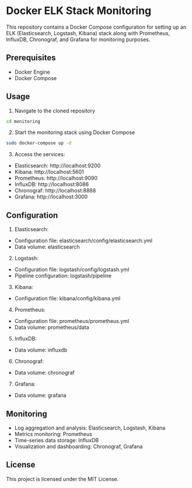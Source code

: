 # Docker ELK Stack Monitoring

This repository contains a Docker Compose configuration for setting up an ELK (Elasticsearch, Logstash, Kibana) stack along with Prometheus, InfluxDB, Chronograf, and Grafana for monitoring purposes.

## Prerequisites

* Docker Engine
* Docker Compose

## Usage

1. Navigate to the cloned repository

```sh
cd monitoring
```

2. Start the monitoring stack using Docker Compose

```sh
sudo docker-compose up -d
```

3. Access the services:

* Elasticsearch: http://localhost:9200
* Kibana: http://localhost:5601
* Prometheus: http://localhost:9090
* InfluxDB: http://localhost:8086
* Chronograf: http://localhost:8888
* Grafana: http://localhost:3000

## Configuration

1. Elasticsearch:

* Configuration file: elasticsearch/config/elasticsearch.yml
* Data volume: elasticsearch

2. Logstash:

* Configuration file: logstash/config/logstash.yml
* Pipeline configuration: logstash/pipeline

3. Kibana:

* Configuration file: kibana/config/kibana.yml

4. Prometheus:

* Configuration file: prometheus/prometheus.yml
* Data volume: prometheus/data

5. InfluxDB:

* Data volume: influxdb

6. Chronograf:

* Data volume: chronograf

7. Grafana:

* Data volume: grafana

## Monitoring

* Log aggregation and analysis: Elasticsearch, Logstash, Kibana
* Metrics monitoring: Prometheus
* Time-series data storage: InfluxDB
* Visualization and dashboarding: Chronograf, Grafana

## License
This project is licensed under the MIT License.